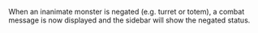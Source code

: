 When an inanimate monster is negated (e.g. turret or totem), a combat message is now displayed and the sidebar will show the negated status.